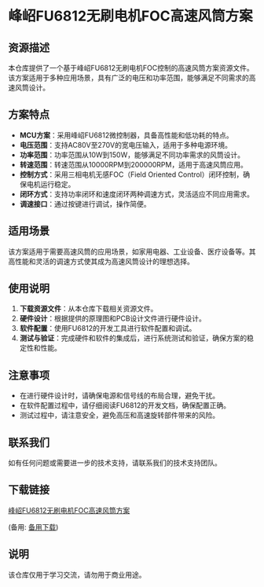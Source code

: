# 峰岹FU6812无刷电机FOC高速风筒方案

## 资源描述

本仓库提供了一个基于峰岹FU6812无刷电机FOC控制的高速风筒方案资源文件。该方案适用于多种应用场景，具有广泛的电压和功率范围，能够满足不同需求的高速风筒设计。

## 方案特点

- **MCU方案**：采用峰岹FU6812微控制器，具备高性能和低功耗的特点。
- **电压范围**：支持AC80V至270V的宽电压输入，适用于多种电源环境。
- **功率范围**：功率范围从10W到150W，能够满足不同功率需求的风筒设计。
- **转速范围**：转速范围从10000RPM到200000RPM，适用于高速风筒应用。
- **控制方式**：采用三相电机无感FOC（Field Oriented Control）闭环控制，确保电机运行稳定。
- **闭环方式**：支持功率闭环和速度闭环两种调速方式，灵活适应不同应用需求。
- **调速接口**：通过按键进行调试，操作简便。

## 适用场景

该方案适用于需要高速风筒的应用场景，如家用电器、工业设备、医疗设备等。其高性能和灵活的调速方式使其成为高速风筒设计的理想选择。

## 使用说明

1. **下载资源文件**：从本仓库下载相关资源文件。
2. **硬件设计**：根据提供的原理图和PCB设计文件进行硬件设计。
3. **软件配置**：使用FU6812的开发工具进行软件配置和调试。
4. **测试与验证**：完成硬件和软件的集成后，进行系统测试和验证，确保方案的稳定性和性能。

## 注意事项

- 在进行硬件设计时，请确保电源和信号线的布局合理，避免干扰。
- 在软件配置过程中，请仔细阅读FU6812的开发文档，确保配置正确。
- 测试过程中，请注意安全，避免高压和高速旋转部件带来的风险。

## 联系我们

如有任何问题或需要进一步的技术支持，请联系我们的技术支持团队。

## 下载链接
[峰岹FU6812无刷电机FOC高速风筒方案](https://pan.quark.cn/s/2688416e2b74) 

(备用: [备用下载](https://pan.baidu.com/s/1wWKyREVGgnD0eUpuwp_q1g?pwd=1234))

## 说明

该仓库仅用于学习交流，请勿用于商业用途。
